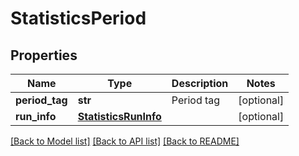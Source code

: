 # StatisticsPeriod

## Properties
Name | Type | Description | Notes
------------ | ------------- | ------------- | -------------
**period_tag** | **str** | Period tag | [optional] 
**run_info** | [**StatisticsRunInfo**](StatisticsRunInfo.md) |  | [optional] 

[[Back to Model list]](../README.md#documentation-for-models) [[Back to API list]](../README.md#documentation-for-api-endpoints) [[Back to README]](../README.md)

